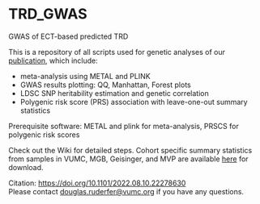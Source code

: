 # TRD_GWAS
GWAS of ECT-based predicted TRD

This is a repository of all scripts used for genetic analyses of our [publication](https://www.medrxiv.org/content/10.1101/2022.08.10.22278630v1.full-text), which include:
* meta-analysis using METAL and PLINK
* GWAS results plotting: QQ, Manhattan, Forest plots
* LDSC SNP heritability estimation and genetic correlation
* Polygenic risk score (PRS) association with leave-one-out summary statistics

Prerequisite software: METAL and plink for meta-analysis, PRSCS for polygenic risk scores

Check out the Wiki for detailed steps.
Cohort specific summary statistics from samples in VUMC, MGB, Geisinger, and MVP are available [here](https://www.dropbox.com/scl/fo/gutdg44z3p3x930jg93z0/h?dl=0&rlkey=movmo8x7620x7oxoban353x9x) for download.

Citation: https://doi.org/10.1101/2022.08.10.22278630 \
Please contact douglas.ruderfer@vumc.org if you have any questions.
